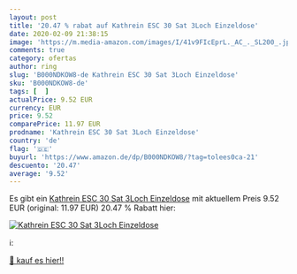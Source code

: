 ```yaml
---
layout: post
title: '20.47 % rabat auf Kathrein ESC 30 Sat 3Loch Einzeldose'
date: 2020-02-09 21:38:15
image: 'https://m.media-amazon.com/images/I/41v9FIcEprL._AC_._SL200_.jpg'
comments: true
category: ofertas
author: ring
slug: 'B000NDKOW8-de Kathrein ESC 30 Sat 3Loch Einzeldose'
sku: 'B000NDKOW8-de'
tags: [  ]
actualPrice: 9.52 EUR
currency: EUR
price: 9.52
comparePrice: 11.97 EUR
prodname: 'Kathrein ESC 30 Sat 3Loch Einzeldose'
country: 'de'
flag: '🇩🇪'
buyurl: 'https://www.amazon.de/dp/B000NDKOW8/?tag=tolees0ca-21'
descuento: '20.47'
average: '9.52'
---
```


Es gibt ein [Kathrein ESC 30 Sat 3Loch Einzeldose](https://www.amazon.de/dp/B000NDKOW8/?tag=tolees0ca-21) mit aktuellem Preis 9.52 EUR (original: 11.97 EUR) 20.47 % Rabatt hier:

[![Kathrein ESC 30 Sat 3Loch Einzeldose](https://m.media-amazon.com/images/I/41v9FIcEprL._AC_._SL200_.jpg)](https://www.amazon.de/dp/B000NDKOW8/?tag=tolees0ca-21)

ℹ️:


[🛒 kauf es hier!!](https://www.amazon.de/dp/B000NDKOW8/?tag=tolees0ca-21)
